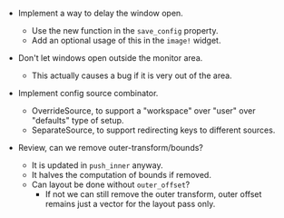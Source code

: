 * Implement a way to delay the window open.
    - Use the new function in the `save_config` property.
    - Add an optional usage of this in the `image!` widget.

* Don't let windows open outside the monitor area.
    - This actually causes a bug if it is very out of the area.

* Implement config source combinator.
    - OverrideSource, to support a "workspace" over "user" over "defaults" type of setup.
    - SeparateSource, to support redirecting keys to different sources.

* Review, can we remove outer-transform/bounds?
    - It is updated in `push_inner` anyway.
    - It halves the computation of bounds if removed.
    - Can layout be done without `outer_offset`?
        - If not we can still remove the outer transform, outer offset remains just a vector for the layout pass only.